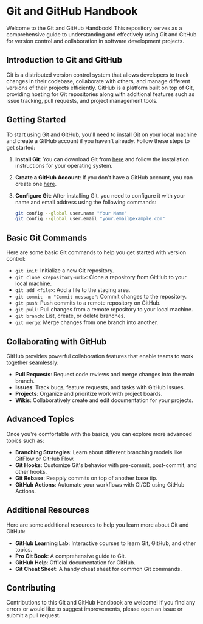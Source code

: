 # Git and GitHub Handbook

Welcome to the Git and GitHub Handbook! This repository serves as a comprehensive guide to understanding and effectively using Git and GitHub for version control and collaboration in software development projects.


## Introduction to Git and GitHub

Git is a distributed version control system that allows developers to track changes in their codebase, collaborate with others, and manage different versions of their projects efficiently. GitHub is a platform built on top of Git, providing hosting for Git repositories along with additional features such as issue tracking, pull requests, and project management tools.

## Getting Started

To start using Git and GitHub, you'll need to install Git on your local machine and create a GitHub account if you haven't already. Follow these steps to get started:

1. **Install Git**: You can download Git from [here](https://git-scm.com/downloads) and follow the installation instructions for your operating system.

2. **Create a GitHub Account**: If you don't have a GitHub account, you can create one [here](https://github.com/join).

3. **Configure Git**: After installing Git, you need to configure it with your name and email address using the following commands:
    ```bash
    git config --global user.name "Your Name"
    git config --global user.email "your.email@example.com"
    ```

## Basic Git Commands

Here are some basic Git commands to help you get started with version control:

- `git init`: Initialize a new Git repository.
- `git clone <repository-url>`: Clone a repository from GitHub to your local machine.
- `git add <file>`: Add a file to the staging area.
- `git commit -m "Commit message"`: Commit changes to the repository.
- `git push`: Push commits to a remote repository on GitHub.
- `git pull`: Pull changes from a remote repository to your local machine.
- `git branch`: List, create, or delete branches.
- `git merge`: Merge changes from one branch into another.

## Collaborating with GitHub

GitHub provides powerful collaboration features that enable teams to work together seamlessly:

- **Pull Requests**: Request code reviews and merge changes into the main branch.
- **Issues**: Track bugs, feature requests, and tasks with GitHub Issues.
- **Projects**: Organize and prioritize work with project boards.
- **Wikis**: Collaboratively create and edit documentation for your projects.

## Advanced Topics

Once you're comfortable with the basics, you can explore more advanced topics such as:

- **Branching Strategies**: Learn about different branching models like GitFlow or GitHub Flow.
- **Git Hooks**: Customize Git's behavior with pre-commit, post-commit, and other hooks.
- **Git Rebase**: Reapply commits on top of another base tip.
- **GitHub Actions**: Automate your workflows with CI/CD using GitHub Actions.

## Additional Resources

Here are some additional resources to help you learn more about Git and GitHub:

- **GitHub Learning Lab**: Interactive courses to learn Git, GitHub, and other topics.
- **Pro Git Book**: A comprehensive guide to Git.
- **GitHub Help**: Official documentation for GitHub.
- **Git Cheat Sheet**: A handy cheat sheet for common Git commands.

## Contributing

Contributions to this Git and GitHub Handbook are welcome! If you find any errors or would like to suggest improvements, please open an issue or submit a pull request.
